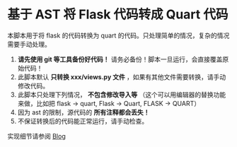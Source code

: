 # 基于 AST 将 Flask 代码转成 Quart 代码

本脚本用于将 flask 的代码转换为 quart 的代码。只处理简单的情况，复杂的情况需要手动处理。

1.  **请先使用 git 等工具备份好代码！** 请务必备份！脚本一旦运行，会直接覆盖原始代码！
2. 此脚本默认 **只转换 xxx/views.py 文件** ，如果有其他文件需要转换，请手动修改代码。
3. 此脚本只处理下列情况， **不包含修改导入等** （这个可以用编辑器的替换功能来做，比如把 flask -> quart, Flask -> Quart, FLASK -> QUART）
4. 因为 ast 的限制，源代码的 **所有注释都会丢失！** 
5. 不保证转换后的代码能正常运行，请手动检查。

实现细节请参阅 [Blog](blog.md)